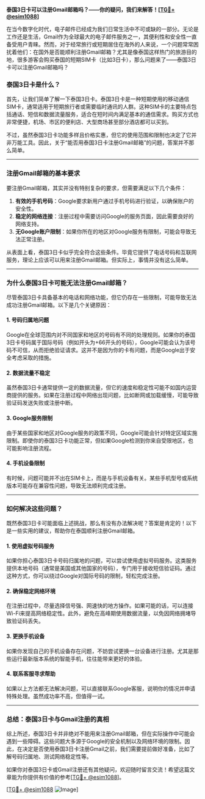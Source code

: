 **泰国3日卡可以注册Gmail邮箱吗？——你的疑问，我们来解答！[[TG💪+ @esim1088](https://t.me/s/esim1088)]**

在当今数字化时代，电子邮件已经成为我们日常生活中不可或缺的一部分。无论是工作还是生活，Gmail作为全球最大的电子邮件服务之一，其便利性和安全性一直备受用户青睐。然而，对于经常旅行或短期居住在海外的人来说，一个问题常常困扰着他们：在国外是否能顺利注册Gmail邮箱？尤其是像泰国这样热门的旅游目的地，很多游客会购买泰国的短期SIM卡（比如3日卡），那么问题来了——泰国3日卡可以注册Gmail邮箱吗？

### **泰国3日卡是什么？**

首先，让我们简单了解一下泰国3日卡。泰国3日卡是一种短期使用的移动通信SIM卡，通常适用于短期旅行者或需要临时通讯的人群。这种SIM卡的主要特点包括通话、短信和数据流量服务，适合在短时间内满足基本的通信需求。购买方式也非常便捷，机场、市区的便利店、大型商场甚至部分酒店都可以买到。

不过，虽然泰国3日卡功能多样且价格实惠，但它的使用范围和限制也决定了它并非万能工具。因此，关于“能否用泰国3日卡注册Gmail邮箱”的问题，答案并不那么简单。

---

### **注册Gmail邮箱的基本要求**

要注册Gmail邮箱，其实并没有特别复杂的要求，但需要满足以下几个条件：

1. **有效的手机号码**：Google要求新用户通过手机号码进行验证，以确保账户的安全性。
2. **稳定的网络连接**：注册过程中需要访问Google的服务页面，因此需要良好的网络支持。
3. **无Google账户限制**：如果你所在的地区对Google服务有限制，可能会导致无法正常注册。

从表面上看，泰国3日卡似乎完全符合这些条件。毕竟它提供了电话号码和互联网服务，理论上应该可以用来注册Gmail邮箱。但实际上，事情并没有这么简单。

---

### **为什么泰国3日卡可能无法注册Gmail邮箱？**

尽管泰国3日卡具备基本的电话和网络功能，但它仍存在一些限制，可能导致无法成功注册Gmail邮箱。以下是几个关键原因：

#### **1. 号码归属地问题**
Google在全球范围内对不同国家和地区的号码有不同的处理规则。如果你的泰国3日卡号码属于国际号码（例如开头为+66开头的号码），Google可能会认为该号码不可信，从而拒绝验证请求。这并不是因为你的卡有问题，而是Google出于安全考虑采取的措施。

#### **2. 数据流量不稳定**
虽然泰国3日卡通常提供一定的数据流量，但它的速度和稳定性可能不如国内运营商提供的服务。如果在注册过程中网络出现问题，比如断网或加载缓慢，可能导致验证码发送失败或注册中断。

#### **3. Google服务限制**
由于某些国家和地区对Google服务的政策不同，Google可能会针对特定区域实施限制。即使你的泰国3日卡功能正常，但如果Google检测到你来自受限地区，也可能影响注册流程。

#### **4. 手机设备限制**
有时候，问题可能并不出在SIM卡上，而是与手机设备有关。某些手机型号或系统版本可能存在兼容性问题，导致无法顺利完成注册。

---

### **如何解决这些问题？**

既然泰国3日卡可能面临上述挑战，那么有没有办法解决呢？答案是肯定的！以下是一些实用的建议，帮助你在泰国顺利注册Gmail邮箱。

#### **1. 使用虚拟号码服务**
如果你担心泰国3日卡号码归属地的问题，可以尝试使用虚拟号码服务。这类服务提供本地号码（通常是美国或其他国家的号码），专门用于接收短信验证码。通过这种方式，你可以绕过Google对国际号码的限制，轻松完成注册。

#### **2. 确保稳定网络环境**
在注册过程中，尽量选择信号强、网速快的地方操作。如果可能的话，可以连接Wi-Fi来提高网络稳定性。此外，避免在高峰期使用数据流量，以免因网络拥堵导致验证码丢失。

#### **3. 更换手机设备**
如果你发现自己的手机设备存在问题，不妨尝试更换一台设备进行注册。尤其是那些运行最新版本系统的智能手机，往往能带来更好的体验。

#### **4. 联系客服寻求帮助**
如果以上方法都无法解决问题，可以直接联系Google客服，说明你的情况并申请特殊处理。虽然成功率不高，但值得一试。

---

### **总结：泰国3日卡与Gmail注册的真相**

综上所述，泰国3日卡并非绝对不能用来注册Gmail邮箱，但在实际操作中可能会遇到一些障碍。这些问题大多源于Google的安全机制以及网络环境的限制。因此，在决定是否使用泰国3日卡注册Gmail之前，我们需要提前做好准备，比如了解号码归属地、测试网络稳定性等。

如果你对泰国3日卡或Gmail注册还有其他疑问，欢迎随时留言交流！希望这篇文章能为你提供有价值的参考[[TG💪+ @esim1088](https://t.me/s/esim1088)]。

[[TG💪+ @esim1088](https://t.me/s/esim1088) ![Image](https://i.postimg.cc/4NQfJmqS/Snipaste-2025-05-13-00-14-12.png)]